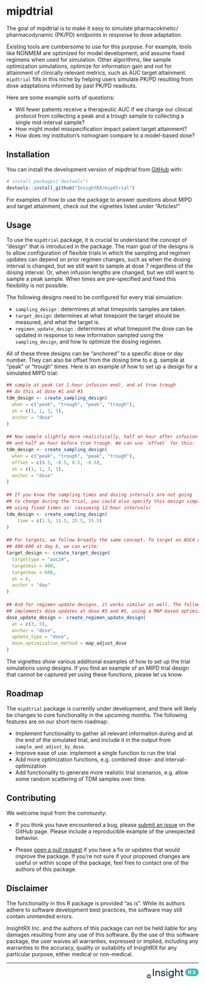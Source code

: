 
<!-- README.md is generated from README.Rmd. Please edit that file -->

# mipdtrial

<!-- badges: start -->
<!-- badges: end -->

The goal of mipdtrial is to make it easy to simulate pharmacokinetic/
pharmacodynamic (PK/PD) endpoints in response to dose adaptation.

Existing tools are cumbersome to use for this purpose. For example,
tools like NONMEM are optimized for model development, and assume fixed
regimens when used for simulation. Other algorithms, like sample
optimization simulations, optimize for information gain and not for
attainment of clinically relevant metrics, such as AUC target
attainment. `mipdtrial` fills in this niche by helping users simulate
PK/PD resulting from dose adaptations informed by past PK/PD readouts.

Here are some example sorts of questions:

- Will fewer patients receive a therapeutic AUC if we change our
  clinical protocol from collecting a peak and a trough sample to
  collecting a single mid-interval sample?
- How might model misspecification impact patient target attainment?
- How does my institution’s nomogram compare to a model-based dose?

## Installation

You can install the development version of mipdtrial from
[GitHub](https://github.com/) with:

``` r
# install.packages("devtools")
devtools::install_github("InsightRX/mipdtrial")
```

For examples of how to use the package to answer questions about MIPD
and target attainment, check out the vignettes listed under “Articles!”

## Usage

To use the `mipdtrial` package, it is crucial to understand the concept
of “design” that is introduced in the package. The main goal of the
designs is to allow configuration of flexible trials in which the
sampling and regimen updates can depend on prior regimen changes, such
as when the dosing interval is changed, but we still want to sample at
dose 7 regardless of the dosing interval. Or, when infusion lengths are
changed, but we still want to sample a peak sample. When times are
pre-specified and fixed this flexibility is not possible.

The following designs need to be configured for every trial simulation:

- `sampling_design` : determines at what timepoints samples are taken.
- `target_design`: determines at what timepoint the target should be
  measured, and what the target is.
- `regimen_update_design` : determines at what timepoint the dose can be
  updated in response to new information sampled using the
  `sampling_design`, and how to optimize the dosing regimen.

All of these three designs can be “anchored” to a specific dose or day
number. They can also be offset from the dosing time to e.g. sample at
“peak” or “trough” times. Here is an example of how to set up a design
for a simulated MIPD trial:

``` r
## sample at peak (at 1-hour infusion end), and at true trough
## do this at dose #1 and #3
tdm_design <- create_sampling_design(
  when = c("peak", "trough", "peak", "trough"),
  at = c(1, 1, 3, 3),
  anchor = "dose"
)

## Now sample slightly more realistically, half an hour after infusion end,
## and half an hour before true trough. We can use `offset` for this:
tdm_design <- create_sampling_design(
  when = c("peak", "trough", "peak", "trough"),
  offset = c(0.5, -0.5, 0.5, -0.5), 
  at = c(1, 1, 3, 3),
  anchor = "dose"
)

## If you know the sampling times and dosing intervals are not going 
## to change during the trial, you could also specify this design simply
## using fixed times as: (assuming 12-hour intervals)
tdm_design <- create_sampling_design(
    time = c(1.5, 11.5, 25.5, 35.5)
)

## For targets, we follow broadly the same concept. To target an AUC4 of 
## 400-600 at day 6, we can write:
target_design <- create_target_design(
  targettype = "auc24", 
  targetmin = 400,
  targetmax = 600,
  at = 6,
  anchor = "day"
)

## And for regimen update designs, it works similar as well. The following code
## implements dose updates at dose #3 and #5, using a MAP-based optimization.
dose_update_design <- create_regimen_update_design(
  at = c(3, 5),
  anchor = "dose",
  update_type = "dose",
  dose_optimization_method = map_adjust_dose
)
```

The vignettes show various additional examples of how to set up the
trial simulations using designs. If you find an example of an MIPD trial
design that cannot be captured yet using these functions, please let us
know.

## Roadmap

The `mipdtrial` package is currently under development, and there will
likely be changes to core functionality in the upcoming months. The
following features are on our short-term roadmap:

- Implement functionality to gather all relevant information during and
  at the end of the simulated trial, and include it in the output from
  `sample_and_adjust_by_dose`.
- Improve ease of use: implement a single function to run the trial
- Add more optimization functions, e.g. combined dose- and interval-
  optimization
- Add functionality to generate more realistic trial scenarios,
  e.g. allow some random scattering of TDM samples over time.

## Contributing

We welcome input from the community:

- If you think you have encountered a bug, please [submit an
  issue](https://github.com/InsightRX/clinPK/issues) on the GitHub page.
  Please include a reproducible example of the unexpected behavior.

- Please [open a pull
  request](https://github.com/InsightRX/clinPK/pulls) if you have a fix
  or updates that would improve the package. If you’re not sure if your
  proposed changes are useful or within scope of the package, feel free
  to contact one of the authors of this package.

## Disclaimer

The functionality in this R package is provided “as is”. While its
authors adhere to software development best practices, the software may
still contain unintended errors.

InsightRX Inc. and the authors of this package can not be held liable
for any damages resulting from any use of this software. By the use of
this software package, the user waives all warranties, expressed or
implied, including any warranties to the accuracy, quality or
suitability of InsightRX for any particular purpose, either medical or
non-medical.

------------------------------------------------------------------------

<div align="right">

©
<img src="man/figures/insightrx_logo_color.png" alt="InsightRX logo" width="120" />

</div>
